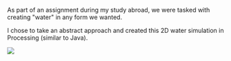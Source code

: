 As part of an assignment during my study abroad, we were tasked with creating "water" in any form we wanted.

I chose to take an abstract approach and created this 2D water simulation in Processing (similar to Java).

![](https://github.com/meghan0416/2D-Fluid-Simulator/blob/master/water_animation.gif?raw=true)
